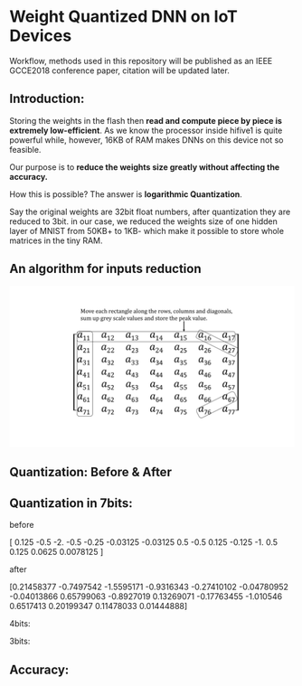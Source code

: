 # Weight Quantized DNN on IoT Devices



Workflow, methods used in this repository will be published as an IEEE GCCE2018 conference paper, citation will be updated later.

## Introduction:

Storing the weights in the flash then **read and compute piece by piece is extremely low-efficient**. As we know the processor inside hifive1 is quite powerful while, however, 16KB of RAM makes DNNs on this device not so feasible.

Our purpose is to **reduce the weights size greatly without affecting the accuracy.**

How this is possible? The answer is **logarithmic Quantization**. 

Say the original weights are 32bit float numbers, after quantization they are reduced to 3bit. in our case, we reduced the weights size of one hidden layer of MNIST from 50KB+ to 1KB- which make it possible to store whole matrices in the tiny RAM. 



## An algorithm for inputs reduction

![four direction projection profiles](doc/images/matrix_image0.jpg)
## Quantization: Before & After


Quantization in 7bits:
-----------------------
before

[ 0.125      -0.5        -2.         -0.5        -0.25       -0.03125
  -0.03125     0.5        -0.5         0.125      -0.125      -1.
   0.5         0.125       0.0625      0.0078125 ]

after

[0.21458377 -0.7497542  -1.5595171  -0.9316343  -0.27410102 -0.04780952
  -0.04013866  0.65799063 -0.8927019   0.13269071 -0.17763455 -1.010546
   0.6517413   0.20199347  0.11478033  0.01444888]
   
4bits:

3bits:

## Accuracy:



